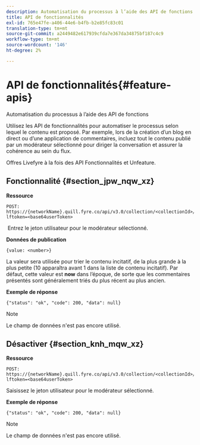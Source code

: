 ```yaml
---
description: Automatisation du processus à l’aide des API de fonctions
title: API de fonctionnalités
exl-id: 765e47fe-a406-44e6-b4fb-b2e85fc83c01
translation-type: tm+mt
source-git-commit: a2449482e617939cfda7e367da34875bf187c4c9
workflow-type: tm+mt
source-wordcount: '146'
ht-degree: 2%

---
```


# API de fonctionnalités{#feature-apis}

Automatisation du processus à l’aide des API de fonctions

Utilisez les API de fonctionnalités pour automatiser le processus selon lequel le contenu est proposé. Par exemple, lors de la création d’un blog en direct ou d’une application de commentaires, incluez tout le contenu publié par un modérateur sélectionné pour diriger la conversation et assurer la cohérence au sein du flux.

Offres Livefyre à la fois des API Fonctionnalités et Unfeature.

## Fonctionnalité {#section_jpw_nqw_xz}

**Ressource**

```
POST: https://{networkName}.quill.fyre.co/api/v3.0/collection/<collectionId>/feature/<commentId>/?lftoken=<base64userToken>
```

&#x200B; Entrez le jeton utilisateur pour le modérateur sélectionné.

**Données de publication**

```
{value: <number>} 
```

La valeur sera utilisée pour trier le contenu incitatif, de la plus grande à la plus petite (10 apparaîtra avant 1 dans la liste de contenu incitatif). Par défaut, cette valeur est **now** dans l’époque, de sorte que les commentaires présentés sont généralement triés du plus récent au plus ancien.

**Exemple de réponse**

```
{"status": "ok", "code": 200, "data": null} 
```

>[!NOTE]
>
>Le champ de données n&#39;est pas encore utilisé.

## Désactiver {#section_knh_mqw_xz}

**Ressource**

```
POST: https://{networkName}.quill.fyre.co/api/v3.0/collection/<collectionId>/unfeature/<commentId>/?lftoken=<base64userToken>
```

Saisissez le jeton utilisateur pour le modérateur sélectionné.

**Exemple de réponse**

```
{"status": "ok", "code": 200, "data": null} 
```

>[!NOTE]
>
>Le champ de données n&#39;est pas encore utilisé.
